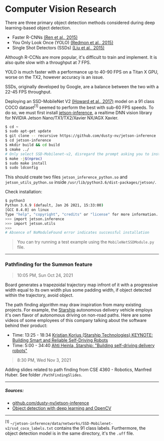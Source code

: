 # Computer Vision Research

There are three primary object detection methods considered during deep learning-based object detection. 

- Faster R-CNNs [(Ren et al., 2015)](https://arxiv.org/pdf/1506.01497.pdf)
- You Only Look Once (YOLO) [(Redmon et al., 2015)](https://arxiv.org/pdf/1506.02640.pdf)
- Single Shot Detectors (SSDs) [(Liu et al., 2015)](https://arxiv.org/pdf/1512.02325.pdf)

Although R-CCNs are more popular, it's difficult to train and implement. It is also quite slow with a throughput at 7 FPS. 

YOLO is much faster with a performance up to 40-90 FPS on a Titan X GPU, worse on the TX2, however accuracy is an issue. 

SSDs, originally developed by Google, are a balance between the two with a 22-45 FPS throughput. 

Deploying an SSD-MobileNet V2 [(Howard et al., 2017)](https://arxiv.org/pdf/1704.04861.pdf) model on a 91 class COCO dataset<sup>[1]</sup> seemed to perform the best with sub-60 FPS speeds. To do so, we must first install [jetson-inference](https://github.com/dusty-nv/jetson-inference), a realtime DNN vision library for NVIDIA Jetson Nano/TX1/TX2/Xavier NX/AGX Xavier. 

```bash
$ cd ~
$ sudo apt-get update
$ git clone -- recursive https://github.com/dusty-nv/jetson-inference
$ cd jetson-inference
$ mkdir build && cd build
$ cmake ../
# Only select SSD-Mobilenet-v2, disregard the prompt asking you to install Pytorch.
$ make -j$(nproc)
$ sudo make install
$ sudo ldconfig
```

This should create two files `jetson_inference_python.so` and `jetson_utils_python.so` inside `/usr/lib/python3.6/dist-packages/jetson/`. 

Check installation:

```bash
$ python3
Python 3.6.9 (default, Jan 26 2021, 15:33:00) 
[GCC 8.4.0] on linux
Type "help", "copyright", "credits" or "license" for more information.
>>> import jetson.inference
>>> import jetson.utils
>>> 
# Absence of NoModuleFound error indicates successful installation
```

> You can try running a test example using the `MobileNetSSDModule.py` file.

---

### Pathfinding for the Summon feature

> 10:05 PM, Sun Oct 24, 2021

Board generates a trapezoidal trajectory map infront of it with a progressive width equal to its own width plus some padding width, if object detected within the trajectory, avoid object. 

The path finding algorithm may draw inspiration from many existing projects. For example, the [Starship](https://www.starship.xyz/) autonomous delivery vehicle employs it's own flavor of autonomous driving on non-road paths. Here are some videos of some employees of this company talking about the software behind their product: 

- Time: 13:25 - 18:34 [Kristjan Korjus (Starship Technologies) KEYNOTE: Building Smart and Reliable Self-Driving Robots](https://youtu.be/u1awz4Auj-c?t=805)
- Time: 5:00 - 34:40 [Ahti Heinla, Starship: "Building self-driving delivery robots"](https://www.youtube.com/watch?v=aM9-bRGbmPQ?t=300)

> 8:30 PM, Wed Nov 3, 2021

Adding slides related to path finding from CSE 4360 - Robotics, Manfred Huber. See folder `/PathFindingSlides`.

---

##### Sources: 

- [github.com/dusty-nv/jetson-inference](https://github.com/dusty-nv/jetson-inference)
- [Object detection with deep learning and OpenCV](https://www.pyimagesearch.com/2017/09/11/object-detection-with-deep-learning-and-opencv/)

---

<sup>[1]</sup> `~/jetson-inference/data/networks/SSD-Mobilenet-v2/ssd_coco_labels.txt` contains the 91 class labels. Furthermore, the object detection model is in the same directory, it's the `.uff` file.   
